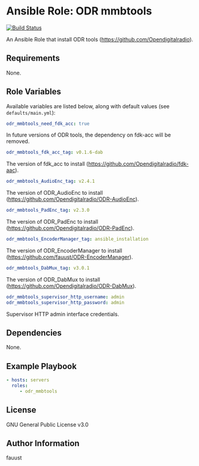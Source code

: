 # Ansible Role: ODR mmbtools

[![Build Status](https://travis-ci.org/fauust/ansible-role-odr_mmbtools.svg?branch=master)](https://travis-ci.org/fauust/ansible-role-odr_mmbtools)

An Ansible Role that install ODR tools (<https://github.com/Opendigitalradio>).

## Requirements

None.

## Role Variables

Available variables are listed below, along with default values (see
`defaults/main.yml`):

```yaml
odr_mmbtools_need_fdk_acc: true
```

In future versions of ODR tools, the dependency on fdk-acc will be removed.

```yaml
odr_mmbtools_fdk_acc_tag: v0.1.6-dab
```

The version of fdk_acc to install (<https://github.com/Opendigitalradio/fdk-aac>).

```yaml
odr_mmbtools_AudioEnc_tag: v2.4.1
```

The version of ODR_AudioEnc to install
(<https://github.com/Opendigitalradio/ODR-AudioEnc>).

```yaml
odr_mmbtools_PadEnc_tag: v2.3.0
```

The version of ODR_PadEnc to install
(<https://github.com/Opendigitalradio/ODR-PadEnc>).

```yaml
odr_mmbtools_EncoderManager_tag: ansible_installation
```

The version of ODR_EncoderManager to install
(<https://github.com/fauust/ODR-EncoderManager>).

```yaml
odr_mmbtools_DabMux_tag: v3.0.1
```

The version of ODR_DabMux to install
(<https://github.com/Opendigitalradio/ODR-DabMux>).

```yaml
odr_mmbtools_supervisor_http_username: admin
odr_mmbtools_supervisor_http_password: admin
```

Supervisor HTTP admin interface credentials.

## Dependencies

None.

## Example Playbook

```yaml
- hosts: servers
  roles:
     - odr_mmbtools
```

## License

GNU General Public License v3.0

## Author Information

fauust
